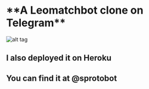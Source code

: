 <h1>**A Leomatchbot clone on Telegram** </h1>
 

![alt tag](http://sun9-53.userapi.com/sun9-62/s/v1/if1/38BLJE5aKixySGxVsECWeMBP_MLil5dvDUe0u6QUUT-49KwCUv0ClP0NnEoscihVQYsKzic_.jpg?size=200x282&quality=96&crop=0,0,427,604&ava=1 "")
  
<h2>I also deployed it on Heroku</h2>
<h2>You can find it at @sprotobot</h2>
  
